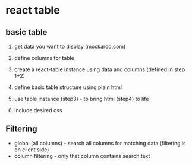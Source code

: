 # react table

## basic table

1. get data you want to display (mockaroo.com)
2. define columns for table

3. create a react-table instance using data and columns (defined in step 1+2)
4. define basic table structure using plain html

5. use table instance (step3) - to bring html (step4) to life
6. include desired css

## Filtering

- global (all columns) - search all columns for matching data (filtering is on client side)
- column filtering - only that column contains search text
